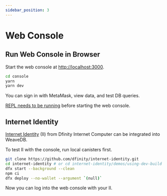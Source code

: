 ```yaml
---
sidebar_position: 3
---
```

# Web Console

## Run Web Console in Browser

Start the web console at [http://localhost:3000](http://localhost:3000).

```bash
cd console
yarn
yarn dev
```

You can sign in with MetaMask, view data, and test DB queries.

[REPL needs to be running](/docs/development/repl) before starting the web console.


## Internet Identity

[Internet Identity](https://identity.ic0.app) (II) from Dfinity Internet Computer can be integrated into WeaveDB.

To test II with the console, run local canisters first.

```bash
git clone https://github.com/dfinity/internet-identity.git
cd internet-identity # or cd internet-identity/demos/using-dev-build
dfx start --background --clean
npm ci
dfx deploy --no-wallet --argument `(null)`
```

Now you can log into the web console with your II.

